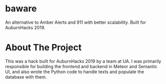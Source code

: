 # baware
An alternative to Amber Alerts and 911 with better scalability. Built for AuburnHacks 2019.

# About The Project

This was a hack built for AuburnHacks 2019 by a team at UA. I was primarily responsible for building the frontend and backend in Meteor and Semantic UI, and also wrote the Python code to handle texts and populate the database with them.
